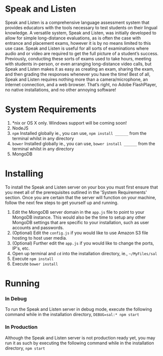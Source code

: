 # Speak and Listen
Speak and Listen is a comprehensive language assessment system that provides educators with the tools necessary to test students on their lingual knowledge. A versatile system, Speak and Listen, was initially developed to allow for simple long-distance evaluations, as is often the case with entrance and placement exams, however it is by no means limited to this use case. Speak and Listen is useful for all sorts of examinations where audio and or video are required to get the full picture of a student’s success. Previously, conducting these sorts of exams used to take hours, meeting with students in-person, or even arranging long-distance video calls, but Speak and Listen makes it as easy as creating an exam, sharing the exam, and then grading the responses whenever you have the time! Best of all, Speak and Listen requires nothing more than a camera/microphone, an internet connection, and a web browser. That’s right, no Adobe FlashPlayer, no native installations, and no other annoying software!

# System Requirements
1.  *nix or OS X only. Windows support will be coming soon!
2.  NodeJS
3.  `npm` Installed globally ie., you can use, `npm install ______` from the terminal whilst in any directory
4.  `bower` Installed globally ie., you can use, `bower install ______` from the terminal whilst in any directory
5.  MongoDB

# Installing
To install the Speak and Listen server on your box you must first ensure that you meet all of the prerequisites outlined in the 'System Requirements' section. Once you are certain that the server will function on your machine, follow the next few steps to get yourself up and running.
1.  Edit the MongoDB server domain in the `app.js` file to point to your MongoDB instance. This would also be the time to setup any other MongoDB settings that are specific to your installation, such as user accounts and passwords.
2.  (Optional) Edit the `config.js` if you would like to use Amazon S3 file hosting to host user media.
3.  (Optional) Further edit the `app.js` if you would like to change the ports, IP's, etc.
4.  Open up terminal and `cd` into the installation directory, ie., `~/MyFiles/sal`
5.  Execute `npm install`
6.  Execute `bower install`

# Running
### In Debug
To run the Speak and Listen server in debug mode, execute the following command while in the installation directory, `DEBUG=sal:* npm start`
### In Production
Although the Speak and Listen server is not production ready yet, you may run it as such by executing the following command while in the installation directory, `npm start`